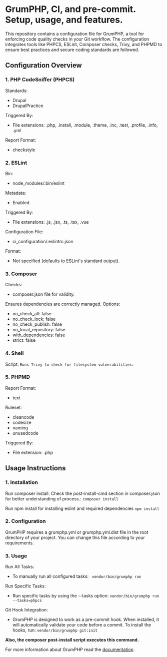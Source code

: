 # GrumPHP, CI, and pre-commit. Setup, usage, and features.
This repository contains a configuration file for GrumPHP, a tool for enforcing code quality checks in your Git workflow. 
The configuration integrates tools like PHPCS, ESLint, Composer checks, Trivy, and PHPMD to ensure best practices and secure coding standards are followed.

## Configuration Overview
### 1. PHP CodeSniffer (PHPCS)

Standards:
 - Drupal
 - DrupalPractice

Triggered By:
 - File extensions: .php, .install, .module, .theme, .inc, .test, .profile, .info, .yml

Report Format:
 - checkstyle
### 2. ESLint

Bin:
 - node_modules/.bin/eslint

Metadata:
 - Enabled.

Triggered By:
 - File extensions: .js, .jsx, .ts, .tsx, .vue

Configuration File:
 - ci_configuration/.eslintrc.json

Format:
 - Not specified (defaults to ESLint's standard output).
### 3. Composer

Checks:
 - composer.json file for validity.

Ensures dependencies are correctly managed.
Options:
 - no_check_all: false
 - no_check_lock: false
 - no_check_publish: false
 - no_local_repository: false
 - with_dependencies: false
 - strict: false
### 4. Shell

Script:
```Runs Trivy to check for filesystem vulnerabilities:```

### 5. PHPMD

Report Format:
 - text

Ruleset:
 - cleancode
 - codesize
 - naming
 - unusedcode

Triggered By:
 - File extension: .php

## Usage Instructions

### 1. Installation

Run composer install. Check the post-install-cmd section in composer.json for better understanding of process.:
```composer install```

Run npm install for installing eslint and required dependencies
```npm install```

### 2. Configuration

GrumPHP requires a grumphp.yml or grumphp.yml.dist file in the root directory of your project. You can change this file according to your requirements.

### 3. Usage

Run All Tasks:
 - To manually run all configured tasks:
``` vendor/bin/grumphp run```

Run Specific Tasks:
 - Run specific tasks by using the --tasks option:
```vendor/bin/grumphp run --tasks=phpcs```

Git Hook Integration:
 - GrumPHP is designed to work as a pre-commit hook. When installed, it will automatically validate your code before a commit. To install the hooks, run:
```vendor/bin/grumphp git:init```

**Also, the composer post-install script executes this command.**

For more information about GrumPHP read the [documentation](https://github.com/phpro/grumphp).
